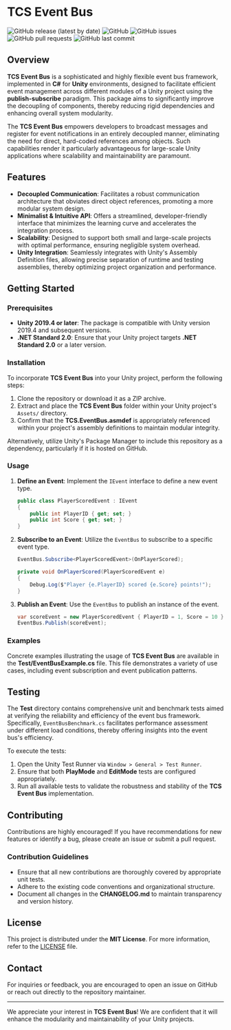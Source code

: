 # TCS Event Bus

![GitHub release (latest by date)](https://img.shields.io/github/v/release/Ddemon26/TCS-Event-Bus)
![GitHub](https://img.shields.io/github/license/Ddemon26/TCS-Event-Bus)
![GitHub issues](https://img.shields.io/github/issues/Ddemon26/TCS-Event-Bus)
![GitHub pull requests](https://img.shields.io/github/issues-pr/Ddemon26/TCS-Event-Bus)
![GitHub last commit](https://img.shields.io/github/last-commit/Ddemon26/TCS-Event-Bus)

## Overview

**TCS Event Bus** is a sophisticated and highly flexible event bus framework, implemented in **C#** for **Unity** environments, designed to facilitate efficient event management across different modules of a Unity project using the **publish-subscribe** paradigm. This package aims to significantly improve the decoupling of components, thereby reducing rigid dependencies and enhancing overall system modularity.

The **TCS Event Bus** empowers developers to broadcast messages and register for event notifications in an entirely decoupled manner, eliminating the need for direct, hard-coded references among objects. Such capabilities render it particularly advantageous for large-scale Unity applications where scalability and maintainability are paramount.

## Features

- **Decoupled Communication**: Facilitates a robust communication architecture that obviates direct object references, promoting a more modular system design.
- **Minimalist & Intuitive API**: Offers a streamlined, developer-friendly interface that minimizes the learning curve and accelerates the integration process.
- **Scalability**: Designed to support both small and large-scale projects with optimal performance, ensuring negligible system overhead.
- **Unity Integration**: Seamlessly integrates with Unity's Assembly Definition files, allowing precise separation of runtime and testing assemblies, thereby optimizing project organization and performance.

## Getting Started

### Prerequisites

- **Unity 2019.4 or later**: The package is compatible with Unity version 2019.4 and subsequent versions.
- **.NET Standard 2.0**: Ensure that your Unity project targets **.NET Standard 2.0** or a later version.

### Installation

To incorporate **TCS Event Bus** into your Unity project, perform the following steps:

1. Clone the repository or download it as a ZIP archive.
2. Extract and place the **TCS Event Bus** folder within your Unity project's `Assets/` directory.
3. Confirm that the **TCS.EventBus.asmdef** is appropriately referenced within your project's assembly definitions to maintain modular integrity.

Alternatively, utilize Unity's Package Manager to include this repository as a dependency, particularly if it is hosted on GitHub.

### Usage

1. **Define an Event**: Implement the `IEvent` interface to define a new event type.

   ```csharp
   public class PlayerScoredEvent : IEvent
   {
       public int PlayerID { get; set; }
       public int Score { get; set; }
   }
   ```

2. **Subscribe to an Event**: Utilize the `EventBus` to subscribe to a specific event type.

   ```csharp
   EventBus.Subscribe<PlayerScoredEvent>(OnPlayerScored);

   private void OnPlayerScored(PlayerScoredEvent e)
   {
       Debug.Log($"Player {e.PlayerID} scored {e.Score} points!");
   }
   ```

3. **Publish an Event**: Use the `EventBus` to publish an instance of the event.

   ```csharp
   var scoreEvent = new PlayerScoredEvent { PlayerID = 1, Score = 10 };
   EventBus.Publish(scoreEvent);
   ```

### Examples

Concrete examples illustrating the usage of **TCS Event Bus** are available in the **Test/EventBusExample.cs** file. This file demonstrates a variety of use cases, including event subscription and event publication patterns.

## Testing

The **Test** directory contains comprehensive unit and benchmark tests aimed at verifying the reliability and efficiency of the event bus framework. Specifically, `EventBusBenchmark.cs` facilitates performance assessment under different load conditions, thereby offering insights into the event bus's efficiency.

To execute the tests:

1. Open the Unity Test Runner via `Window > General > Test Runner`.
2. Ensure that both **PlayMode** and **EditMode** tests are configured appropriately.
3. Run all available tests to validate the robustness and stability of the **TCS Event Bus** implementation.

## Contributing

Contributions are highly encouraged! If you have recommendations for new features or identify a bug, please create an issue or submit a pull request.

### Contribution Guidelines

- Ensure that all new contributions are thoroughly covered by appropriate unit tests.
- Adhere to the existing code conventions and organizational structure.
- Document all changes in the **CHANGELOG.md** to maintain transparency and version history.

## License

This project is distributed under the **MIT License**. For more information, refer to the [LICENSE](./LICENSE) file.

## Contact

For inquiries or feedback, you are encouraged to open an issue on GitHub or reach out directly to the repository maintainer.

---

We appreciate your interest in **TCS Event Bus**! We are confident that it will enhance the modularity and maintainability of your Unity projects.
